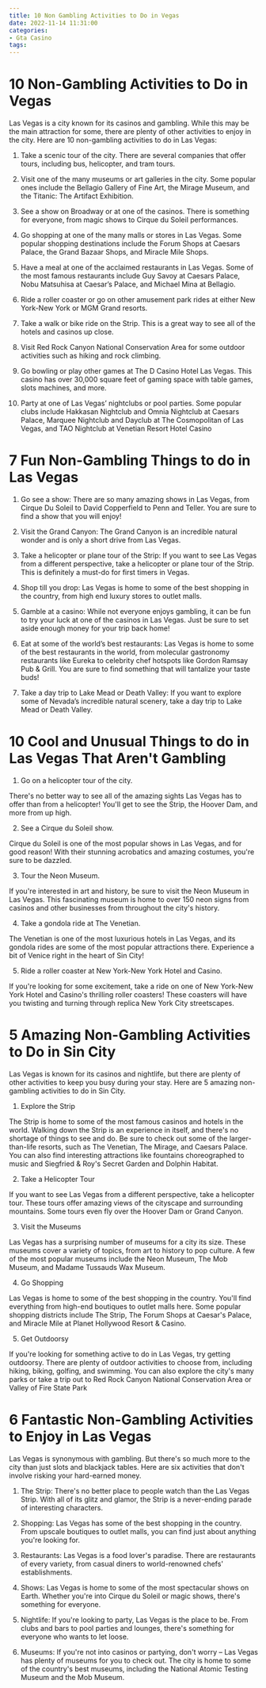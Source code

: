 ```yaml
---
title: 10 Non Gambling Activities to Do in Vegas
date: 2022-11-14 11:31:00
categories:
- Gta Casino
tags:
---
```



#  10 Non-Gambling Activities to Do in Vegas

Las Vegas is a city known for its casinos and gambling. While this may be the main attraction for some, there are plenty of other activities to enjoy in the city. Here are 10 non-gambling activities to do in Las Vegas:

1) Take a scenic tour of the city. There are several companies that offer tours, including bus, helicopter, and tram tours.

2) Visit one of the many museums or art galleries in the city. Some popular ones include the Bellagio Gallery of Fine Art, the Mirage Museum, and the Titanic: The Artifact Exhibition.

3) See a show on Broadway or at one of the casinos. There is something for everyone, from magic shows to Cirque du Soleil performances.

4) Go shopping at one of the many malls or stores in Las Vegas. Some popular shopping destinations include the Forum Shops at Caesars Palace, the Grand Bazaar Shops, and Miracle Mile Shops.

5) Have a meal at one of the acclaimed restaurants in Las Vegas. Some of the most famous restaurants include Guy Savoy at Caesars Palace, Nobu Matsuhisa at Caesar’s Palace, and Michael Mina at Bellagio.

6) Ride a roller coaster or go on other amusement park rides at either New York-New York or MGM Grand resorts.

7) Take a walk or bike ride on the Strip. This is a great way to see all of the hotels and casinos up close.

8) Visit Red Rock Canyon National Conservation Area for some outdoor activities such as hiking and rock climbing.

9) Go bowling or play other games at The D Casino Hotel Las Vegas. This casino has over 30,000 square feet of gaming space with table games, slots machines, and more.

10) Party at one of Las Vegas’ nightclubs or pool parties. Some popular clubs include Hakkasan Nightclub and Omnia Nightclub at Caesars Palace, Marquee Nightclub and Dayclub at The Cosmopolitan of Las Vegas, and TAO Nightclub at Venetian Resort Hotel Casino

#  7 Fun Non-Gambling Things to do in Las Vegas

1. Go see a show: There are so many amazing shows in Las Vegas, from Cirque Du Soleil to David Copperfield to Penn and Teller. You are sure to find a show that you will enjoy!

2. Visit the Grand Canyon: The Grand Canyon is an incredible natural wonder and is only a short drive from Las Vegas.

3. Take a helicopter or plane tour of the Strip: If you want to see Las Vegas from a different perspective, take a helicopter or plane tour of the Strip. This is definitely a must-do for first timers in Vegas.

4. Shop till you drop: Las Vegas is home to some of the best shopping in the country, from high end luxury stores to outlet malls.

5. Gamble at a casino: While not everyone enjoys gambling, it can be fun to try your luck at one of the casinos in Las Vegas. Just be sure to set aside enough money for your trip back home!

6. Eat at some of the world’s best restaurants: Las Vegas is home to some of the best restaurants in the world, from molecular gastronomy restaurants like Eureka to celebrity chef hotspots like Gordon Ramsay Pub & Grill. You are sure to find something that will tantalize your taste buds!

7. Take a day trip to Lake Mead or Death Valley: If you want to explore some of Nevada’s incredible natural scenery, take a day trip to Lake Mead or Death Valley.

#  10 Cool and Unusual Things to do in Las Vegas That Aren't Gambling 
1. Go on a helicopter tour of the city.

There's no better way to see all of the amazing sights Las Vegas has to offer than from a helicopter! You'll get to see the Strip, the Hoover Dam, and more from up high.

2. See a Cirque du Soleil show.

Cirque du Soleil is one of the most popular shows in Las Vegas, and for good reason! With their stunning acrobatics and amazing costumes, you're sure to be dazzled.

3. Tour the Neon Museum.

If you're interested in art and history, be sure to visit the Neon Museum in Las Vegas. This fascinating museum is home to over 150 neon signs from casinos and other businesses from throughout the city's history.

4. Take a gondola ride at The Venetian.

The Venetian is one of the most luxurious hotels in Las Vegas, and its gondola rides are some of the most popular attractions there. Experience a bit of Venice right in the heart of Sin City!

5. Ride a roller coaster at New York-New York Hotel and Casino.

If you're looking for some excitement, take a ride on one of New York-New York Hotel and Casino's thrilling roller coasters! These coasters will have you twisting and turning through replica New York City streetscapes.

#  5 Amazing Non-Gambling Activities to Do in Sin City 

Las Vegas is known for its casinos and nightlife, but there are plenty of other activities to keep you busy during your stay. Here are 5 amazing non-gambling activities to do in Sin City.

1. Explore the Strip

The Strip is home to some of the most famous casinos and hotels in the world. Walking down the Strip is an experience in itself, and there's no shortage of things to see and do. Be sure to check out some of the larger-than-life resorts, such as The Venetian, The Mirage, and Caesars Palace. You can also find interesting attractions like fountains choreographed to music and Siegfried & Roy's Secret Garden and Dolphin Habitat.

2. Take a Helicopter Tour

If you want to see Las Vegas from a different perspective, take a helicopter tour. These tours offer amazing views of the cityscape and surrounding mountains. Some tours even fly over the Hoover Dam or Grand Canyon.

3. Visit the Museums

Las Vegas has a surprising number of museums for a city its size. These museums cover a variety of topics, from art to history to pop culture. A few of the most popular museums include the Neon Museum, The Mob Museum, and Madame Tussauds Wax Museum.

4. Go Shopping

Las Vegas is home to some of the best shopping in the country. You'll find everything from high-end boutiques to outlet malls here. Some popular shopping districts include The Strip, The Forum Shops at Caesar's Palace, and Miracle Mile at Planet Hollywood Resort & Casino.

5. Get Outdoorsy

If you're looking for something active to do in Las Vegas, try getting outdoorsy. There are plenty of outdoor activities to choose from, including hiking, biking, golfing, and swimming. You can also explore the city's many parks or take a trip out to Red Rock Canyon National Conservation Area or Valley of Fire State Park

#  6 Fantastic Non-Gambling Activities to Enjoy in Las Vegas

Las Vegas is synonymous with gambling. But there's so much more to the city than just slots and blackjack tables. Here are six activities that don't involve risking your hard-earned money.

1) The Strip: There's no better place to people watch than the Las Vegas Strip. With all of its glitz and glamor, the Strip is a never-ending parade of interesting characters.

2) Shopping: Las Vegas has some of the best shopping in the country. From upscale boutiques to outlet malls, you can find just about anything you're looking for.

3) Restaurants: Las Vegas is a food lover's paradise. There are restaurants of every variety, from casual diners to world-renowned chefs' establishments.

4) Shows: Las Vegas is home to some of the most spectacular shows on Earth. Whether you're into Cirque du Soleil or magic shows, there's something for everyone.

5) Nightlife: If you're looking to party, Las Vegas is the place to be. From clubs and bars to pool parties and lounges, there's something for everyone who wants to let loose.

6) Museums: If you're not into casinos or partying, don't worry – Las Vegas has plenty of museums for you to check out. The city is home to some of the country's best museums, including the National Atomic Testing Museum and the Mob Museum.